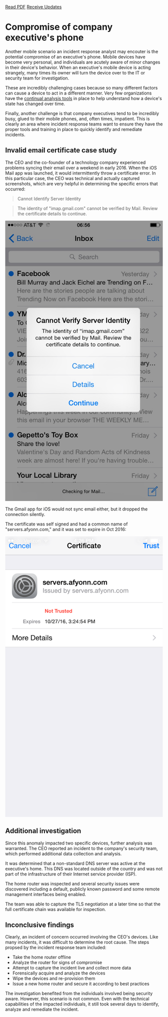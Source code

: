 <div class="cta-banner">
  <a class="cta-banner-pdf" href="https://info.nowsecure.com/IRforAndroidandiOS_PDFRequest.html">Read PDF<i class="fa fa-file-pdf-o"></i></a>
  <a class="cta-banner-update" href="https://info.nowsecure.com/IRforAndroidandiOS_Updates.html">Receive Updates<i class="fa fa-bell-o"></i></a>
</div>

# Compromise of company executive's phone
Another mobile scenario an incident response analyst may encouter is the potential compromise of an executive's phone. Mobile devices have become very personal, and individuals are acutely aware of minor changes in their device's behavior. When an executive's mobile device is acting strangely, many times its owner will turn the device over to the IT or security team for investigation.

These are incredibly challenging cases because so many different factors can cause a device to act in a different manner. Very few organizations have the [continual analysis tools](../tools/mobile-ir-tool-categories.md) in place to help understand how a device's state has changed over time.

Finally, another challenge is that company executives tend to be incredibly busy, glued to their mobile phones, and, often times, impatient. This is clearly an area where incident response teams want to ensure they have the proper tools and training in place to quickly identify and remediate incidents.

## Invalid email certificate case study
The CEO and the co-founder of a technology company experienced problems syncing their email over a weekend in early 2016. When the iOS Mail app was launched, it would intermittently throw a certificate error. In this particular case, the CEO was technical and actually captured screenshots, which are very helpful in determining the specific errors that occurred:

>Cannot Identify Server Identity

>The identity of "imap.gmail.com" cannot be verified by Mail. Review the certificate details to continue.

![Certificate Error on iOS Mail](../assets/iOS-Mail-Certificate-Error.jpg)

The Gmail app for iOS would not sync email either, but it dropped the connection silently.

The certificate was self signed and had a common name of "servers.afyonn.com," and it was set to expire in Oct 2016:

![Self Signed Certificate presented to iOS Mail](../assets/servers-afyonn-com-certificate-error.png)

## Additional investigation
Since this anomaly impacted two specific devices, further analysis was warranted. The CEO reported an incident to the company's security team, which performed additional data collection and analysis.

It was determined that a non-standard DNS server was active at the executive's home. This DNS was located outside of the country and was not part of the infrastructure of their Internet service provider (ISP).

The home router was inspected and several security issues were discovered including a default, publicly known password and some remote management interfaces being enabled.

The team was able to capture the TLS negotiation at a later time so that the full certificate chain was available for inspection.

## Inconclusive findings
Clearly, an incident of concern occurred involving the CEO's devices. Like many incidents, it was difficult to determine the root cause. The steps propsed by the incident response team included:

* Take the home router offline
* Analyze the router for signs of compromise
* Attempt to capture the incident live and collect more data
* Forensically acquire and analyze the devices
* Wipe the devices and re-provision them
* Issue a new home router and secure it according to best practices

The investigation benefited from the individuals involved being security aware. However, this scenario is not common. Even with the technical capabilities of the impacted individuals, it still took several days to identify, analyze and remediate the incident.
